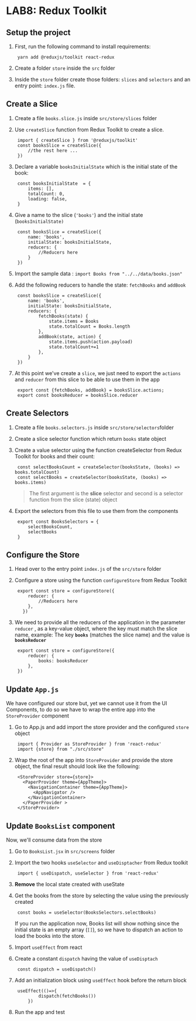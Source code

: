 # LAB8: Redux Toolkit




## Setup the project
1. First, run the following command to install requirements:
		
		yarn add @reduxjs/toolkit react-redux
2. Create a folder `store` inside the `src` folder
3. Inside the `store` folder create those folders: `slices` and `selectors` and an entry point: `index.js` file.


## Create a Slice

1. Create a file `books.slice.js` inside `src/store/slices` folder
2. Use `createSlice` function from Redux Toolkit to create a slice. 
		
		import { createSlice } from '@reduxjs/toolkit' 
		const booksSlice = createSlice({
		    //the rest here ...
		})
		
3. Declare a variable `booksInitialState` which is the initial state of the book:

		const booksInitialState  = { 
		    items: [],
		    totalCount: 0,
		    loading: false,
		} 
4. Give a name to the slice (`'books'`) and the initial state (`booksInitialState)`
	
		const booksSlice = createSlice({
		    name: 'books',
		    initialState: booksInitialState,
		    reducers: {
		        //Reducers here
		    }
		})
		
5. Import the sample data : `import Books from "../../data/books.json"`
6. Add the following reducers to handle the state: `fetchBooks` and `addBook`

		const booksSlice = createSlice({
		    name: 'books',
		    initialState: booksInitialState,
		    reducers: {
		        fetchBooks(state) {
		            state.items = Books
		            state.totalCount = Books.length 
		        },
		        addBook(state, action) {
		            state.items.push(action.payload)
		            state.totalCount+=1
		        },
		    }
		})
		
7. At this point we've create a `slice`, we just need to export the `actions` and `reducer` from this slice to be able to use them in the app
 
		export const {fetchBooks, addBook} = booksSlice.actions;
		export const booksReducer = booksSlice.reducer


## Create Selectors
1. Create a file `books.selectors.js` inside `src/store/selectors`folder
2. Create a slice selector function which return `books` state object
3. Create a value selector using the function createSelector from Redux Toolkit for books and their count:
		
		const selectBooksCount = createSelector(booksState, (books) => books.totalCount)
		const selectBooks = createSelector(booksState, (books) => books.items)
		
		

	> The first argument is the **slice** selector and second is a selector function from the slice (state) object

4. Export the selectors from this file to use them from the components
		
		export const BooksSelectors = {
		    selectBooksCount,
		    selectBooks
		}

## Configure the Store
1. Head over to the entry point `index.js` of the `src/store` folder
2. Configure a store using the function `configureStore` from Redux Toolkit
		
		export const store = configureStore({
		    reducer: {
		        //Reducers here
		    },
		  })
3. We need to provide all the reducers of the application in the parameter `reducer` , as a key-value object, where the key must match the slice name, example:
The key **`books`** (matches the slice name) and the value is **`booksReducer`**

		export const store = configureStore({
		    reducer: {
		        books: booksReducer
		    },
		})

## Update `App.js`
We have configured our store but, yet we cannot use it from the UI Components, to do so we have to wrap the entire app into the `StoreProvider` component
1. Go to App.js and add import the store provider and the configured `store` object
		
		import { Provider as StoreProvider } from 'react-redux'
		import {store} from "./src/store"
2. Wrap the root of the app into `StoreProvider` and provide the store object, the final result should look like the following:
	
		<StoreProvider store={store}>
	      <PaperProvider theme={AppTheme}>
	        <NavigationContainer theme={AppTheme}>
	          <AppNavigator />
	        </NavigationContainer>
	      </PaperProvider >
		</StoreProvider>


## Update `BooksList` component
Now, we'll consume data from the store
1. Go to `BooksList.jsx` in `src/screens` folder
2. Import the two hooks `useSelector` and `useDisptacher` from Redux toolkit
	
		import { useDispatch, useSelector } from 'react-redux'
3. **Remove** the local state created with useState
4. Get the books from the store by selecting the value using the previously created

		const books = useSelector(BooksSelectors.selectBooks)
	If you run the application now, Books list will show nothing since the initial state is an empty array (`[]`), so we have to dispatch an action to load the books into the store.
5. Import `useEffect` from react
6. Create a constant `dispatch` having the value of `useDisptach`
	
		const dispatch = useDispatch()
7. Add an initialization block using `useEffect` hook before the return block

		useEffect(()=>{
		        dispatch(fetchBooks())
		    })
8. Run the app and test

